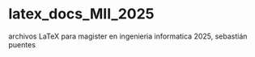 # latex_docs_MII_2025
archivos LaTeX para magister en ingenieria informatica 2025, sebastián puentes
